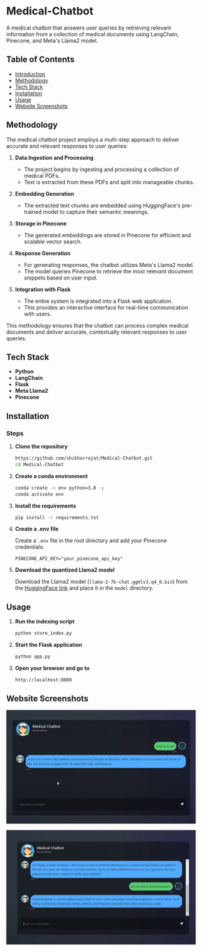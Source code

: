 # Medical-Chatbot
A medical chatbot that answers user queries by retrieving relevant information from a collection of medical documents using LangChain, Pinecone, and Meta's Llama2 model.

## Table of Contents

- [Introduction](#medical-chatbot)
- [Methodology](#methodology)
- [Tech Stack](#tech-stack)
- [Installation](#installation)
- [Usage](#usage)
- [Website Screenshots](#website-screenshots)

## Methodology

The medical chatbot project employs a multi-step approach to deliver accurate and relevant responses to user queries:

1. **Data Ingestion and Processing**
   - The project begins by ingesting and processing a collection of medical PDFs.
   - Text is extracted from these PDFs and split into manageable chunks.

2. **Embedding Generation**
   - The extracted text chunks are embedded using HuggingFace's pre-trained model to capture their semantic meanings.

3. **Storage in Pinecone**
   - The generated embeddings are stored in Pinecone for efficient and scalable vector search.

4. **Response Generation**
   - For generating responses, the chatbot utilizes Meta's Llama2 model.
   - The model queries Pinecone to retrieve the most relevant document snippets based on user input.

5. **Integration with Flask**
   - The entire system is integrated into a Flask web application.
   - This provides an interactive interface for real-time communication with users.

This methodology ensures that the chatbot can process complex medical documents and deliver accurate, contextually relevant responses to user queries.


## Tech Stack

- **Python**
- **LangChain**
- **Flask**
- **Meta Llama2**
- **Pinecone**

## Installation

### Steps

1. **Clone the repository**

    ```bash
    https://github.com/shikharrajat/Medical-Chatbot.git
    cd Medical-Chatbot
    ```

2. **Create a conda environment**

    ```bash
    conda create -n env python=3.8 -y
    conda activate env
    ```

3. **Install the requirements**

    ```bash
    pip install -r requirements.txt
    ```

4. **Create a .env file**

    Create a `.env` file in the root directory and add your Pinecone credentials:

    ```
    PINECONE_API_KEY="your_pinecone_api_key"
    ```

5. **Download the quantized Llama2 model**

    Download the Llama2 model (`llama-2-7b-chat.ggmlv3.q4_0.bin`) from the [HuggingFace link](https://huggingface.co/TheBloke/Llama-2-7B-Chat-GGML/tree/main) and place it in the `model` directory.

## Usage

1. **Run the indexing script**

    ```bash
    python store_index.py
    ```

2. **Start the Flask application**

    ```bash
    python app.py
    ```

3. **Open your browser and go to**

    ```bash
    http://localhost:8080
    ```

## Website Screenshots

![Chat Interface 1](https://github.com/shikharrajat/Medical-Chatbot/blob/main/images/chat%20interface%201.png)

![Chat Interface 2](https://github.com/shikharrajat/Medical-Chatbot/blob/main/images/chat%20interface%202.png)
